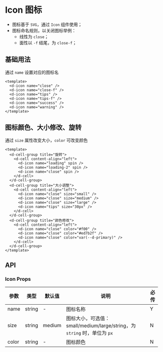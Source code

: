 # Icon 图标

- 图标基于 `SVG`，通过 `Icon` 组件使用；
- 图标命名规则，以关闭图标举例：
  - 线性为 `close`；
  - 面性以 `-f` 结尾，为 `close-f`；

## 基础用法

通过 `name` 设置对应的图标名

```vue playground=Icon height=300
<template>
  <d-icon name="close" />
  <d-icon name="close-f" />
  <d-icon name="tips" />
  <d-icon name="tips-f" />
  <d-icon name="success" />
  <d-icon name="warning" />
</template>
```

## 图标颜色、大小修改、旋转

通过 `size` 属性改变大小，`color` 可改变颜色

```vue playground=IconEx
<template>
  <d-cell-group title="旋转">
    <d-cell content-align="left">
      <d-icon name="loading" spin />
      <d-icon name="loading-2" spin />
      <d-icon name="close" spin />
    </d-cell>
  </d-cell-group>
  <d-cell-group title="大小调整">
    <d-cell content-align="left">
      <d-icon name="close" size="small" />
      <d-icon name="close" size="medium" />
      <d-icon name="close" size="large" />
      <d-icon name="tips" size="30px" />
    </d-cell>
  </d-cell-group>
  <d-cell-group title="颜色修改">
    <d-cell content-align="left">
      <d-icon name="close" color="#f00" />
      <d-icon name="close" color="#ed7b2f" />
      <d-icon name="close" color="var(--d-primary)" />
    </d-cell>
  </d-cell-group>
</template>
```

## API

### Icon Props

| 参数  | 类型   | 默认值 | 说明                                                                     | 必传 |
| ----- | ------ | ------ | ------------------------------------------------------------------------ | ---- |
| name  | string | -      | 图标名称                                                                 | Y    |
| size  | string | medium | 图标大小，可选值：small/medium/large/string，为 `string` 时，单位为 `px` | N    |
| color | string | -      | 图标颜色                                                                 | N    |
